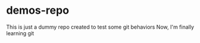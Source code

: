 demos-repo
===========

This is just a dummy repo created to test some git behaviors 
Now, I'm finally learning git
